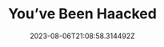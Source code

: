---
title: "You’ve Been Haacked"
category: "IndieWeb & Personal Blogs"
site_url: https://haacked.com/
feed_url: http://feeds.haacked.com/haacked
date: 2023-08-06T21:08:58.314492Z
domain: haacked.com

---